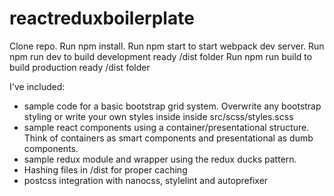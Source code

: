 # reactreduxboilerplate

Clone repo. 
Run npm install. 
Run npm start to start webpack dev server.
Run npm run dev to build development ready /dist folder
Run npm run build to build production ready /dist folder

I've included: 
- sample code for a basic bootstrap grid system. Overwrite any bootstrap styling or write your own styles inside inside src/scss/styles.scss
- sample react components using a container/presentational structure. Think of containers as smart components and presentational as dumb components. 
- sample redux module and wrapper using the redux ducks pattern. 
- Hashing files in /dist for proper caching 
- postcss integration with nanocss, stylelint and autoprefixer
